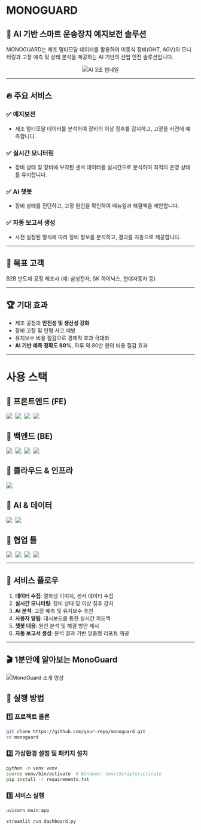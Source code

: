 # MONOGUARD
## 🚀 AI 기반 스마트 운송장치 예지보전 솔루션

MONOGUARD는 제조 멀티모달 데이터를 활용하여 이동식 장비(OHT, AGV)의 모니터링과 고장 예측 및 상태 분석을 제공하는 AI 기반의 산업 안전 솔루션입니다.
<p align="center">
  <img src="https://github.com/user-attachments/assets/d24a424e-b3d9-4092-a9d7-716270be46c8" alt="AI 3조 썸네일"/>
</p>


---

## 🔥 주요 서비스

### ✅ 예지보전
- 제조 멀티모달 데이터를 분석하여 장비의 이상 징후를 감지하고, 고장을 사전에 예측합니다.

### ✅ 실시간 모니터링
- 장비 상태 및 장비에 부착된 센서 데이터를 실시간으로 분석하여 최적의 운영 상태를 유지합니다.

### ✅ AI 챗봇
- 장비 상태를 진단하고, 고장 원인을 확인하여 매뉴얼과 해결책을 제안합니다.

### ✅ 자동 보고서 생성
- 사전 설정된 형식에 따라 장비 정보를 분석하고, 결과를 자동으로 제공합니다.

---

## 🎯 목표 고객
B2B 반도체 공정 제조사 (예: 삼성전자, SK 하이닉스, 현대자동차 등)

---

## 🏆 기대 효과
- 제조 공정의 **안전성 및 생산성 강화**
- 장비 고장 및 인명 사고 예방
- 유지보수 비용 절감으로 경제적 효과 극대화
- **AI 기반 예측 정확도 90%**, 하루 약 80만 원의 비용 절감 효과

---

# 사용 스택
## 🔹 프론트엔드 (FE)
<div style="display: flex; gap: 8px;">
    <img src="https://img.shields.io/badge/-HTML5-E34F26?style=for-the-badge&logo=html5&logoColor=white"/>
    <img src="https://img.shields.io/badge/-CSS3-1572B6?style=for-the-badge&logo=css3&logoColor=white"/>
    <img src="https://img.shields.io/badge/-JavaScript-F7DF1E?style=for-the-badge&logo=javascript&logoColor=black"/>
    <img src="https://img.shields.io/badge/-Streamlit-FF4B4B?style=for-the-badge&logo=streamlit&logoColor=white"/>
</div>

## 🔹 백엔드 (BE)
<div style="display: flex; gap: 8px;">
    <img src="https://img.shields.io/badge/-Python-3776AB?style=for-the-badge&logo=python&logoColor=white"/>
    <img src="https://img.shields.io/badge/-FastAPI-009688?style=for-the-badge&logo=fastapi&logoColor=white"/>
    <img src="https://img.shields.io/badge/-SQLite-003B57?style=for-the-badge&logo=sqlite&logoColor=white"/>
    <img src="https://img.shields.io/badge/-Docker-2496ED?style=for-the-badge&logo=docker&logoColor=white"/>
</div>

## 🔹 클라우드 & 인프라
<div style="display: flex; gap: 8px;">
    <img src="https://img.shields.io/badge/-Azure-0078D4?style=for-the-badge&logo=microsoftazure&logoColor=white"/>
</div>

## 🔹 AI & 데이터
<div style="display: flex; gap: 8px;">
    <img src="https://img.shields.io/badge/-AI%20Hub-FF9900?style=for-the-badge"/>
    <img src="https://img.shields.io/badge/-PyTorch-EE4C2C?style=for-the-badge&logo=pytorch&logoColor=white"/>
</div>

## 🔹 협업 툴
<div style="display: flex; gap: 8px;">
    <img src="https://img.shields.io/badge/-GitHub-181717?style=for-the-badge&logo=github&logoColor=white"/>
    <img src="https://img.shields.io/badge/-Teams-6264A7?style=for-the-badge&logo=microsoftteams&logoColor=white"/>
    <img src="https://img.shields.io/badge/-Notion-000000?style=for-the-badge&logo=notion&logoColor=white"/>
    <img src="https://img.shields.io/badge/-Figma-F24E1E?style=for-the-badge&logo=figma&logoColor=white"/>
</div>


---

## 📌 서비스 플로우
1. **데이터 수집**: 열화상 이미지, 센서 데이터 수집
2. **실시간 모니터링**: 장비 상태 및 이상 징후 감지
3. **AI 분석**: 고장 예측 및 유지보수 추천
4. **사용자 알림**: 대시보드를 통한 실시간 피드백
5. **챗봇 대응**: 원인 분석 및 해결 방안 제시
6. **자동 보고서 생성**: 분석 결과 기반 맞춤형 리포트 제공

---
## 🎬 1분만에 알아보는 MonoGuard
![MonoGuard 소개 영상](https://youtu.be/47dXqLPG-XE)

## 🚀 실행 방법
### 1️⃣ 프로젝트 클론
```bash
git clone https://github.com/your-repo/monoguard.git
cd monoguard
```

### 2️⃣ 가상환경 설정 및 패키지 설치
```bash
python -m venv venv
source venv/bin/activate  # Windows: venv\Scripts\activate
pip install -r requirements.txt
```

### 3️⃣ 서비스 실행
```bash
uvicorn main:app
```
```bash
streamlit run dashboard.py
```
